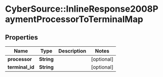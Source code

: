 # CyberSource::InlineResponse2008PaymentProcessorToTerminalMap

## Properties
Name | Type | Description | Notes
------------ | ------------- | ------------- | -------------
**processor** | **String** |  | [optional] 
**terminal_id** | **String** |  | [optional] 


